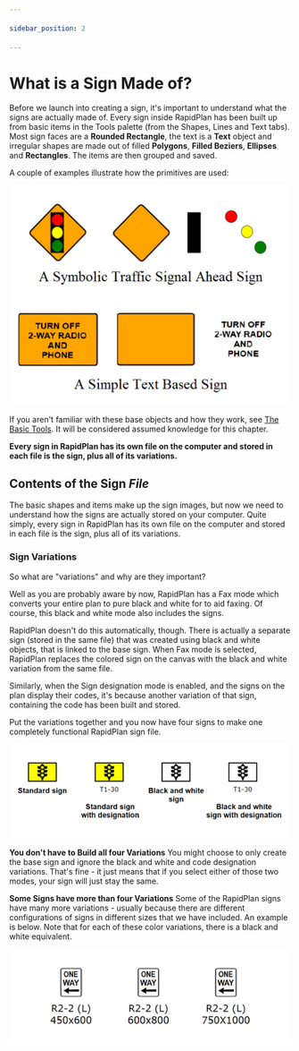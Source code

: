 ```yaml
---

sidebar_position: 2

---
```

# What is a Sign Made of?

Before we launch into creating a sign, it's important to understand what the signs are actually made of. Every sign inside RapidPlan has been built up from basic items in the Tools palette (from the Shapes, Lines and Text tabs). Most sign faces are a **Rounded Rectangle**, the text is a **Text** object and irregular shapes are made out of filled **Polygons**, **Filled Beziers**, **Ellipses** and **Rectangles**. The items are then grouped and saved.

A couple of examples illustrate how the primitives are used:

![The_Basic_Elements_of_Sign_Making](./assets/The_Basic_Elements_of_Sign_Making.png)

If you aren't familiar with these base objects and how they work, see [The Basic Tools](/docs/rapid-plan/the-basic-tools/the-basic-tools.md). It will be considered assumed knowledge for this chapter.

**Every sign in RapidPlan has its own file on the computer and stored in each file is the sign, plus all of its variations.**

## Contents of the Sign *File*

The basic shapes and items make up the sign images, but now we need to understand how the signs are actually stored on your computer. Quite simply, every sign in RapidPlan has its own file on the computer and stored in each file is the sign, plus all of its variations.

### Sign Variations

So what are "variations" and why are they important?

Well as you are probably aware by now, RapidPlan has a Fax mode which converts your entire plan to pure black and white for to aid faxing. Of course, this black and white mode also includes the signs.

RapidPlan doesn't do this automatically, though. There is actually a separate sign (stored in the same file) that was created using black and white objects, that is linked to the base sign. When Fax mode is selected, RapidPlan replaces the colored sign on the canvas with the black and white variation from the same file.

Similarly, when the Sign designation mode is enabled, and the signs on the plan display their codes, it's because another variation of that sign, containing the code has been built and stored.

Put the variations together and you now have four signs to make one completely functional RapidPlan sign file.

![sign variations](./assets/Sign_Variations.png)

**You don't have to Build all four Variations**
You might choose to only create the base sign and ignore the black and white and code designation variations. That's fine - it just means that if you select either of those two modes, your sign will just stay the same.

**Some Signs have more than four Variations**
Some of the RapidPlan signs have many more variations - usually because there are different configurations of signs in different sizes that we have included. An example is below. Note that for each of these color variations, there is a black and white equivalent.

![sign variations in size](./assets/Sign_Variations_in_Size.png)
